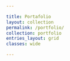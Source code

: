 ```yaml
---

title: Portafolio
layout: collection
permalink: /portfolio/
collection: portfolio
entries_layout: grid
classes: wide

---
```

